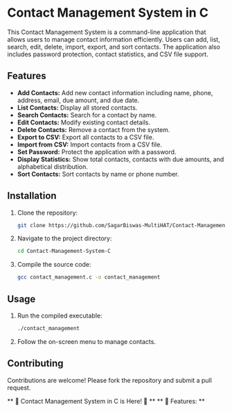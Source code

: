 # Contact Management System in C

This Contact Management System is a command-line application that allows users to manage contact information efficiently. Users can add, list, search, edit, delete, import, export, and sort contacts. The application also includes password protection, contact statistics, and CSV file support.

## Features

- **Add Contacts:** Add new contact information including name, phone, address, email, due amount, and due date.
- **List Contacts:** Display all stored contacts.
- **Search Contacts:** Search for a contact by name.
- **Edit Contacts:** Modify existing contact details.
- **Delete Contacts:** Remove a contact from the system.
- **Export to CSV:** Export all contacts to a CSV file.
- **Import from CSV:** Import contacts from a CSV file.
- **Set Password:** Protect the application with a password.
- **Display Statistics:** Show total contacts, contacts with due amounts, and alphabetical distribution.
- **Sort Contacts:** Sort contacts by name or phone number.

## Installation

1. Clone the repository:
    ```bash
    git clone https://github.com/SagarBiswas-MultiHAT/Contact-Management-System-C.git
    ```
2. Navigate to the project directory:
    ```bash
    cd Contact-Management-System-C
    ```
3. Compile the source code:
    ```bash
    gcc contact_management.c -o contact_management
    ```

## Usage

1. Run the compiled executable:
    ```bash
    ./contact_management
    ```
2. Follow the on-screen menu to manage contacts.

## Contributing

Contributions are welcome! Please fork the repository and submit a pull request.

** 🚀 Contact Management System in C is Here! 🚀 **
** 🔐 Features: **

